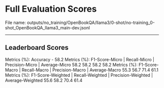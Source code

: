 # Full Evaluation Scores

File name: outputs/no_training/OpenBookQA/llama3/0-shot/no-training_0-shot_OpenBookQA_llama3_main-dev.jsonl


---

## Leaderboard Scores

Metrics (%): Accuracy - 58.2
Metrics (%): F1-Score-Micro | Recall-Micro | Precision-Micro | Average-Micro
                58.2        58.2          58.2        58.2
Metrics (%): F1-Score-Macro | Recall-Macro | Precision-Macro | Average-Macro
                55.3        56.7          71.4        61.1
Metrics (%): F1-Score-Weighted | Recall-Weighted | Precision-Weighted | Average-Weighted
                55.6        58.2          70.4        61.4
